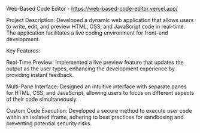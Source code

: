 Web-Based Code Editor - https://web-based-code-editor.vercel.app/

Project Description:
Developed a dynamic web application that allows users to write, edit, and preview HTML, CSS, and JavaScript code in real-time. The application facilitates a live coding environment for front-end development.

Key Features:

Real-Time Preview: Implemented a live preview feature that updates the output as the user types, enhancing the development experience by providing instant feedback.

Multi-Pane Interface: Designed an intuitive interface with separate panes for HTML, CSS, and JavaScript, allowing users to focus on different aspects of their code simultaneously.

Custom Code Execution: Developed a secure method to execute user code within an isolated iframe, adhering to best practices for sandboxing and preventing potential security risks.
